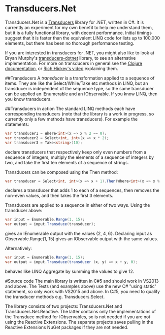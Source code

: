 # Transducers.Net
Transducers.Net is a [Transducers](http://clojure.org/transducers) library for .NET, written in C#.
It is currently an experiment for my own benefit to help me understand them, but it is a fully functional
library, with decent performance. Initial timings suggest that it is faster than the equivalent LINQ code for lists
up to 100,000 elements, but there has been no thorough performance testing.

If you are interested in transducers for .NET, you might also like to look at Bryan Murphy's
[transducers-dotnet](https://github.com/bmurphy1976/transducers-dotnet) library,
to see an alternative implementation. For more on
transducers in general see the [Clojure documentation](http://clojure.org/transducers), or [Rich
Hickey's video](https://www.youtube.com/watch?v=6mTbuzafcII) explaining them.

##Transducers
A *transducer* is a transformation applied to a sequence of items. They are like the Select/While/Take etc methods
in LINQ, but an transducer is independent of the sequence type, so the same transducer can be applied an IEnumerable
and an IObservable. If you know LINQ, then you know transducers.

##Transducers in action
The standard LINQ methods each have corresponding transducers (note that the library is a work in progress, so
currently only a few methods have transducers). For example the statements:
```C#
var transducer1 = Where<int>(x => x % 2 == 0);
var transducer2 = Select<int, int>(x => x * 2);
var transducer3 = Take<string>(10);
```
declare transducers that respectively keep only even numbers from a sequence of integers, multiply the elements
of a sequence of integers by two, and take the first ten elements of a sequence of strings.

Transducers can be composed using the Then method:
```C#
var transducer = Select<int, int>(x => x + 1).Then(Where<int>(x => x % 2 == 0).Then(Take<int>(3)));
```
declares a transducer that adds 1 to each of a sequences, then removes the non-even values, and
then takes the first 3 elements.

Transducers are applied to a sequence in either of two ways. Using the transducer above:
```C#
var input = Enumerable.Range(1, 15);
var output = input.Transduce(transducer);
```
gives an IEnumerable<int> output with the values {2, 4, 6}. Declaring input as Observable.Range(1, 15) gives an
IObservable output with the same values.

Alternatively:
```C#
var input = Enumerable.Range(1, 15);
var output = input.Transduce(transducer (x, y) => x + y, 0);
```
behaves like LINQ Aggregate by summing the values to give 12.

#Source code
The main library is written in C#5 and should work in VS2013 and above. The Tests (and examples above) use the new
C# "using static" statement, so only work with VS2015 and above. In C#5, you need to qualify the transducer methods
e.g. Transducers.Select.

The library consists of two projects: Transducers.Net and Transducers.Net.Reactive. The latter contains only the
implementations of the Transduce method for IObservables, so is not needed if you are not using the Reactive
Extensions. The separate projects saves pulling in the Reactive Extensions NuGet packages if they are not needed.